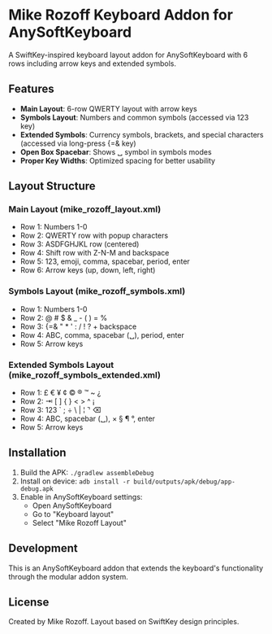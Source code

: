 # Mike Rozoff Keyboard Addon for AnySoftKeyboard

A SwiftKey-inspired keyboard layout addon for AnySoftKeyboard with 6 rows including arrow keys and extended symbols.

## Features

- **Main Layout**: 6-row QWERTY layout with arrow keys
- **Symbols Layout**: Numbers and common symbols (accessed via 123 key)
- **Extended Symbols**: Currency symbols, brackets, and special characters (accessed via long-press {=& key)
- **Open Box Spacebar**: Shows ␣ symbol in symbols modes
- **Proper Key Widths**: Optimized spacing for better usability

## Layout Structure

### Main Layout (mike_rozoff_layout.xml)
- Row 1: Numbers 1-0
- Row 2: QWERTY row with popup characters
- Row 3: ASDFGHJKL row (centered)
- Row 4: Shift row with Z-N-M and backspace
- Row 5: 123, emoji, comma, spacebar, period, enter
- Row 6: Arrow keys (up, down, left, right)

### Symbols Layout (mike_rozoff_symbols.xml)
- Row 1: Numbers 1-0
- Row 2: @ # $ & _ - ( ) = %
- Row 3: {=& " * ' : / ! ? + backspace
- Row 4: ABC, comma, spacebar (␣), period, enter
- Row 5: Arrow keys

### Extended Symbols Layout (mike_rozoff_symbols_extended.xml)
- Row 1: £ € ¥ ¢ © ® ™ ~ ¿
- Row 2: ⇥ [ ] { } < > ^ ¡
- Row 3: 123 ` ; ÷ \ | ¦ ⌝ ⌫
- Row 4: ABC, spacebar (␣), × § ¶ °, enter
- Row 5: Arrow keys

## Installation

1. Build the APK: `./gradlew assembleDebug`
2. Install on device: `adb install -r build/outputs/apk/debug/app-debug.apk`
3. Enable in AnySoftKeyboard settings:
   - Open AnySoftKeyboard
   - Go to "Keyboard layout" 
   - Select "Mike Rozoff Layout"

## Development

This is an AnySoftKeyboard addon that extends the keyboard's functionality through the modular addon system.

## License

Created by Mike Rozoff. Layout based on SwiftKey design principles.